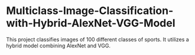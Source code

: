 # Multiclass-Image-Classification-with-Hybrid-AlexNet-VGG-Model
This project classifies images of 100 different classes of sports. It utilizes a hybrid model combining AlexNet and VGG.

